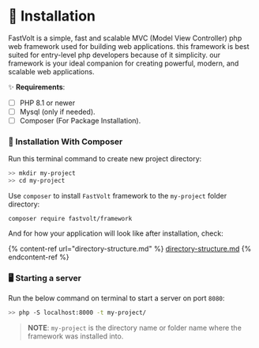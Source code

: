 # 📩 Installation

FastVolt is a simple, fast and scalable MVC (Model View Controller) php web framework used for building web applications. this framework is best suited for entry-level php developers because of it simplicity. our framework is your ideal companion for creating powerful, modern, and scalable web applications.

✨ **Requirements**:

* [ ] PHP 8.1 or newer
* [ ] Mysql (only if needed).
* [ ] Composer (For Package Installation).

### :robot: Installation With Composer

Run this terminal command to create new project directory:

```sh
>> mkdir my-project
>> cd my-project
```

Use `composer` to install `FastVolt` framework to the `my-project` folder directory:

```shell
composer require fastvolt/framework
```

And for how your application will look like after installation, check:

{% content-ref url="directory-structure.md" %}
[directory-structure.md](directory-structure.md)
{% endcontent-ref %}



### 🖥️ Starting a server

Run the below command on terminal to start a server on port `8080`:

```bash
>> php -S localhost:8000 -t my-project/
```

> **NOTE**: `my-project` is the directory name or folder name where the framework was installed into.

